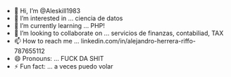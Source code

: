 - 👋 Hi, I’m @Aleskill1983
- 👀 I’m interested in ... ciencia de datos
- 🌱 I’m currently learning ... PHP!
- 💞️ I’m looking to collaborate on ... servicios de finanzas, contabiliad, TAX
- 📫 How to reach me ... linkedin.com/in/alejandro-herrera-riffo-787655112
- 😄 Pronouns: ... FUCK DA SHIT
- ⚡ Fun fact: ... a veces puedo volar

<!---
Aleskill1983/Aleskill1983 is a ✨ special ✨ repository because its `README.md` (this file) appears on your GitHub profile.
You can click the Preview link to take a look at your changes.
--->
